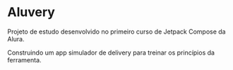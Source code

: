 # Aluvery
Projeto de estudo desenvolvido no primeiro curso de Jetpack Compose da Alura.

Construindo um app simulador de delivery para treinar os princípios da ferramenta.
